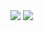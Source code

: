 <img src="https://capsule-render.vercel.app/api?type=waving&color=364765&height=300&section=header&text=Welcome&fontSize=90" />

<img src="https://img.shields.io/badge/spring-green?style=flat&logo=Spring&logoColor=white"/>
